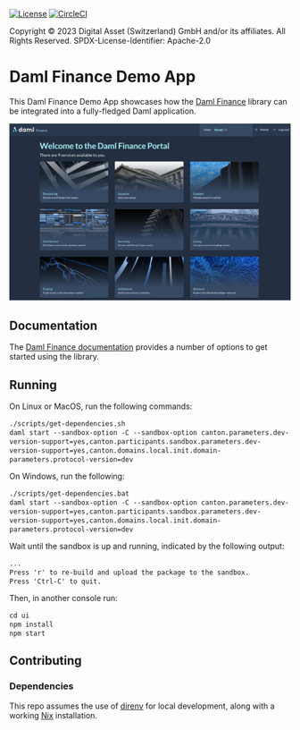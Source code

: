[![License](https://img.shields.io/badge/License-Apache%202.0-blue.svg)](https://github.com/digital-asset/daml/blob/main/LICENSE)
[![CircleCI](https://dl.circleci.com/status-badge/img/gh/digital-asset/daml-finance-app/tree/main.svg?style=svg)](https://dl.circleci.com/status-badge/redirect/gh/digital-asset/daml-finance-app/tree/main)

Copyright © 2023 Digital Asset (Switzerland) GmbH and/or its affiliates. All Rights Reserved. SPDX-License-Identifier: Apache-2.0

# Daml Finance Demo App

This Daml Finance Demo App showcases how the [Daml Finance](https://www.digitalasset.com/daml-finance) library can be integrated into a fully-fledged Daml application.

<img alt="Daml Finance Demo App homepage" src="./homepage.png" width="800">

## Documentation

The [Daml Finance documentation](https://docs.daml.com/daml-finance) provides a number of
options to get started using the library.

## Running

On Linux or MacOS, run the following commands:
```
./scripts/get-dependencies.sh
daml start --sandbox-option -C --sandbox-option canton.parameters.dev-version-support=yes,canton.participants.sandbox.parameters.dev-version-support=yes,canton.domains.local.init.domain-parameters.protocol-version=dev
```
On Windows, run the following:
```
./scripts/get-dependencies.bat
daml start --sandbox-option -C --sandbox-option canton.parameters.dev-version-support=yes,canton.participants.sandbox.parameters.dev-version-support=yes,canton.domains.local.init.domain-parameters.protocol-version=dev
```

Wait until the sandbox is up and running, indicated by the following output:
```
...
Press 'r' to re-build and upload the package to the sandbox.
Press 'Ctrl-C' to quit.
```

Then, in another console run:
```
cd ui
npm install
npm start
```

## Contributing

### Dependencies

This repo assumes the use of [direnv] for local development, along with a
working [Nix] installation.

[direnv]: https://github.com/direnv/direnv
[Nix]: https://nixos.org/download.html